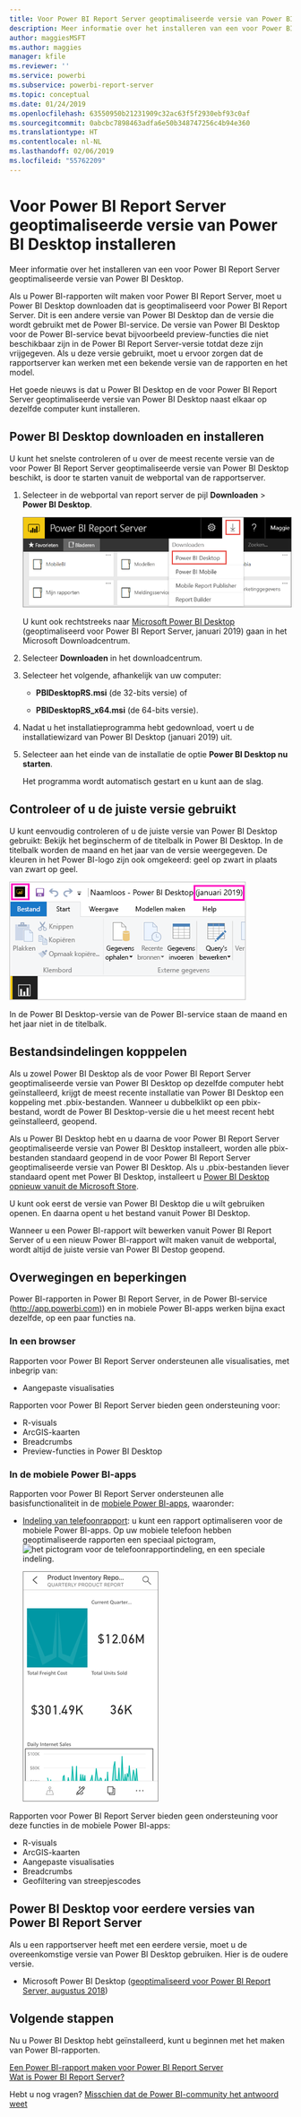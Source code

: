```yaml
---
title: Voor Power BI Report Server geoptimaliseerde versie van Power BI Desktop installeren
description: Meer informatie over het installeren van een voor Power BI Report Server geoptimaliseerde versie van Power BI Desktop
author: maggiesMSFT
ms.author: maggies
manager: kfile
ms.reviewer: ''
ms.service: powerbi
ms.subservice: powerbi-report-server
ms.topic: conceptual
ms.date: 01/24/2019
ms.openlocfilehash: 63550950b21231909c32ac63f5f2930ebf93c0af
ms.sourcegitcommit: 0abcbc7898463adfa6e50b348747256c4b94e360
ms.translationtype: HT
ms.contentlocale: nl-NL
ms.lasthandoff: 02/06/2019
ms.locfileid: "55762209"
---
```

# <a name="install-power-bi-desktop-optimized-for-power-bi-report-server"></a>Voor Power BI Report Server geoptimaliseerde versie van Power BI Desktop installeren

Meer informatie over het installeren van een voor Power BI Report Server geoptimaliseerde versie van Power BI Desktop.

Als u Power BI-rapporten wilt maken voor Power BI Report Server, moet u Power BI Desktop downloaden dat is geoptimaliseerd voor Power BI Report Server. Dit is een andere versie van Power BI Desktop dan de versie die wordt gebruikt met de Power BI-service. De versie van Power BI Desktop voor de Power BI-service bevat bijvoorbeeld preview-functies die niet beschikbaar zijn in de Power BI Report Server-versie totdat deze zijn vrijgegeven. Als u deze versie gebruikt, moet u ervoor zorgen dat de rapportserver kan werken met een bekende versie van de rapporten en het model. 

Het goede nieuws is dat u Power BI Desktop en de voor Power BI Report Server geoptimaliseerde versie van Power BI Desktop naast elkaar op dezelfde computer kunt installeren.

## <a name="download-and-install-power-bi-desktop"></a>Power BI Desktop downloaden en installeren

U kunt het snelste controleren of u over de meest recente versie van de voor Power BI Report Server geoptimaliseerde versie van Power BI Desktop beschikt, is door te starten vanuit de webportal van de rapportserver.

1. Selecteer in de webportal van report server de pijl **Downloaden** > **Power BI Desktop**.

    ![Power BI Desktop downloaden van de webportal](media/install-powerbi-desktop/report-server-download-web-portal.png)

    U kunt ook rechtstreeks naar [Microsoft Power BI Desktop](https://go.microsoft.com/fwlink/?linkid=2055039) (geoptimaliseerd voor Power BI Report Server, januari 2019) gaan in het Microsoft Downloadcentrum.

2. Selecteer **Downloaden** in het downloadcentrum.

3. Selecteer het volgende, afhankelijk van uw computer: 

    - **PBIDesktopRS.msi** (de 32-bits versie) of

    - **PBIDesktopRS_x64.msi** (de 64-bits versie).

1. Nadat u het installatieprogramma hebt gedownload, voert u de installatiewizard van Power BI Desktop (januari 2019) uit.

2. Selecteer aan het einde van de installatie de optie **Power BI Desktop nu starten**.

    Het programma wordt automatisch gestart en u kunt aan de slag.

## <a name="verify-youre-using-the-correct-version"></a>Controleer of u de juiste versie gebruikt
U kunt eenvoudig controleren of u de juiste versie van Power BI Desktop gebruikt: Bekijk het beginscherm of de titelbalk in Power BI Desktop. In de titelbalk worden de maand en het jaar van de versie weergegeven. De kleuren in het Power BI-logo zijn ook omgekeerd: geel op zwart in plaats van zwart op geel.

![Titelbalk van voor Power BI Report Server geoptimaliseerde versie van Power BI Desktop](media/install-powerbi-desktop/power-bi-report-server-desktop-jan-2019.png)

In de Power BI Desktop-versie van de Power BI-service staan de maand en het jaar niet in de titelbalk.

## <a name="file-extension-association"></a>Bestandsindelingen kopppelen
Als u zowel Power BI Desktop als de voor Power BI Report Server geoptimaliseerde versie van Power BI Desktop op dezelfde computer hebt geïnstalleerd, krijgt de meest recente installatie van Power BI Desktop een koppeling met .pbix-bestanden. Wanneer u dubbelklikt op een pbix-bestand, wordt de Power BI Desktop-versie die u het meest recent hebt geïnstalleerd, geopend.

Als u Power BI Desktop hebt en u daarna de voor Power BI Report Server geoptimaliseerde versie van Power BI Desktop installeert, worden alle pbix-bestanden standaard geopend in de voor Power BI Report Server geoptimaliseerde versie van Power BI Desktop. Als u .pbix-bestanden liever standaard opent met Power BI Desktop, installeert u [Power BI Desktop opnieuw vanuit de Microsoft Store](http://aka.ms/pbidesktopstore).

U kunt ook eerst de versie van Power BI Desktop die u wilt gebruiken openen. En daarna opent u het bestand vanuit Power BI Desktop.

Wanneer u een Power BI-rapport wilt bewerken vanuit Power BI Report Server of u een nieuw Power BI-rapport wilt maken vanuit de webportal, wordt altijd de juiste versie van Power BI Destop geopend.

## <a name="considerations-and-limitations"></a>Overwegingen en beperkingen

Power BI-rapporten in Power BI Report Server, in de Power BI-service (http://app.powerbi.com)) en in mobiele Power BI-apps werken bijna exact dezelfde, op een paar functies na.

### <a name="in-a-browser"></a>In een browser

Rapporten voor Power BI Report Server ondersteunen alle visualisaties, met inbegrip van:

* Aangepaste visualisaties

Rapporten voor Power BI Report Server bieden geen ondersteuning voor:

* R-visuals
* ArcGIS-kaarten
* Breadcrumbs
* Preview-functies in Power BI Desktop

### <a name="in-the-power-bi-mobile-apps"></a>In de mobiele Power BI-apps

Rapporten voor Power BI Report Server ondersteunen alle basisfunctionaliteit in de [mobiele Power BI-apps](../consumer/mobile/mobile-apps-for-mobile-devices.md), waaronder:

* [Indeling van telefoonrapport](../desktop-create-phone-report.md): u kunt een rapport optimaliseren voor de mobiele Power BI-apps. Op uw mobiele telefoon hebben geoptimaliseerde rapporten een speciaal pictogram, ![het pictogram voor de telefoonrapportindeling](media/install-powerbi-desktop/power-bi-rs-mobile-optimized-icon.png), en een speciale indeling.
  
    ![Rapporten geoptimaliseerd voor telefoons](media/install-powerbi-desktop/power-bi-rs-mobile-optimized-report.png)

Rapporten voor Power BI Report Server bieden geen ondersteuning voor deze functies in de mobiele Power BI-apps:

* R-visuals
* ArcGIS-kaarten
* Aangepaste visualisaties
* Breadcrumbs
* Geofiltering van streepjescodes

## <a name="power-bi-desktop-for-earlier-versions-of-power-bi-report-server"></a>Power BI Desktop voor eerdere versies van Power BI Report Server

Als u een rapportserver heeft met een eerdere versie, moet u de overeenkomstige versie van Power BI Desktop gebruiken. Hier is de oudere versie.

- Microsoft Power BI Desktop ([geoptimaliseerd voor Power BI Report Server, augustus 2018](https://www.microsoft.com/download/details.aspx?id=57271))

## <a name="next-steps"></a>Volgende stappen

Nu u Power BI Desktop hebt geïnstalleerd, kunt u beginnen met het maken van Power BI-rapporten.

[Een Power BI-rapport maken voor Power BI Report Server](quickstart-create-powerbi-report.md)  
[Wat is Power BI Report Server?](get-started.md)

Hebt u nog vragen? [Misschien dat de Power BI-community het antwoord weet](https://community.powerbi.com/)
